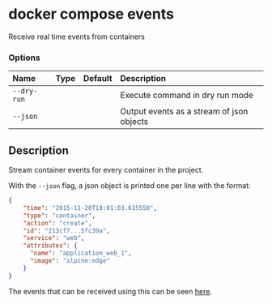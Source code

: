 # docker compose events

<!---MARKER_GEN_START-->
Receive real time events from containers

### Options

| Name        | Type | Default | Description                               |
|:------------|:-----|:--------|:------------------------------------------|
| `--dry-run` |      |         | Execute command in dry run mode           |
| `--json`    |      |         | Output events as a stream of json objects |


<!---MARKER_GEN_END-->

## Description

Stream container events for every container in the project.

With the `--json` flag, a json object is printed one per line with the format:

```json
{
    "time": "2015-11-20T18:01:03.615550",
    "type": "container",
    "action": "create",
    "id": "213cf7...5fc39a",
    "service": "web",
    "attributes": {
      "name": "application_web_1",
      "image": "alpine:edge"
    }
}
```

The events that can be received using this can be seen [here](https://docs.docker.com/reference/cli/docker/system/events/#object-types).
